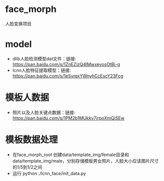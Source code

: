 # face_morph
人脸变换项目
# model
* dlib人脸检测模型dat文件：链接: https://pan.baidu.com/s/1ZnEZizQ4lMwxeyosOtBi-g
* lcnn人脸特征提取模型：链接: https://pan.baidu.com/s/1eSyrexYWnyhCcEscY23Fcg
# 模板人数据
* 照片以及人脸关键点数据：链接: https://pan.baidu.com/s/1PM2b1MUkkv7irpoXmQjSEw
# 模板数据处理
* 在face_morph_root 创建data/template_img/female目录和data/template_img/male，分别存储模板男女照片，人脸大小应该图片尺寸的1/5到1/2之间
* 运行 python ./lcnn_face/init_data.py
